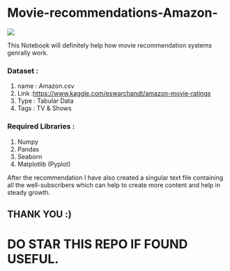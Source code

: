 # Movie-recommendations-Amazon-

![](https://www.googleapis.com/download/storage/v1/b/kaggle-user-content/o/inbox%2F2205222%2Fbca114f2e4f6b9b46f2cc76527d7401e%2FImage_header.png?generation=1593773828621598&alt=media)

This Notebook will definitely help how movie recommendation systems genrally work.

### Dataset : 
  1. name : Amazon.csv
  2. Link :https://www.kaggle.com/eswarchandt/amazon-movie-ratings
  3. Type : Tabular Data
  4. Tags : TV & Shows
### Required Libraries :
   1. Numpy
   2. Pandas
   3. Seaborn
   4. Matplotlib (Pyplot)
 
 
 
 After the recommendation I have also created a singular text file containing all the well-subscribers which can help to create more content and help in steady growth.
 
 ## THANK YOU :)
 # DO STAR THIS REPO IF FOUND USEFUL.
